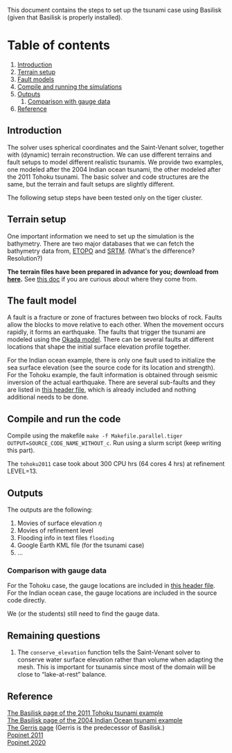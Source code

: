 This document contains the steps to set up the tsunami case using Basilisk (given that Basilisk is properly installed).

# Table of contents
1. [Introduction](#introduction)
2. [Terrain setup](#paragraph1)
3. [Fault models](#paragraph2)
4. [Compile and running the simulations](#running)
5. [Outputs](#outputs)
    1. [Comparison with gauge data](#gauge)
6. [Reference](#reference)

## Introduction <a name="introduction"></a>
The solver uses spherical coordinates and the Saint-Venant solver, together with (dynamic) terrain reconstruction. We can use different terrains and fault setups to model different realistic tsunamis. We provide two examples, one modeled after the 2004 Indian ocean tsunami, the other modeled after the 2011 Tohoku tsunami. The basic solver and code structures are the same, but the terrain and fault setups are slightly different.

The following setup steps have been tested only on the tiger cluster.

## Terrain setup <a name="paragraph1"></a>
One important information we need to set up the simulation is the bathymetry. There are two major databases that we can fetch the bathymetry data from, [ETOPO](https://www.ncei.noaa.gov/products/etopo-global-relief-model) and [SRTM](https://www.usgs.gov/centers/eros/science/usgs-eros-archive-digital-elevation-shuttle-radar-topography-mission-srtm). (What's the difference? Resolution?)

**The terrain files have been prepared in advance for you; download from [here](https://drive.google.com/drive/folders/1bUBvUA6-bmJLVJDFnRKHl1B_VCOzAT4V?usp=sharing).** See [this doc](https://github.com/jiarong-wu/ENV-330-Ocean-Waves/blob/main/terrain_prep.md) if you are curious about where they come from.
 
## The fault model <a name="paragraph2"></a>
A fault is a fracture or zone of fractures between two blocks of rock. Faults allow the blocks to move relative to each other. When the movement occurs rapidly, it forms an earthquake. The faults that trigger the tsunami are modeled using the [Okada model](http://basilisk.fr/src/okada.h). There can be several faults at different locations that shape the initial surface elevation profile together.

For the Indian ocean example, there is only one fault used to initialize the sea surface elevation (see the source code for its location and strength).
For the Tohoku example, the fault information is obtained through seismic inversion of the actual earthquake. There are several sub-faults and they are listed in [this header file](http://basilisk.fr/src/examples/tohoku/faults.h), which is already included and nothing additional needs to be done.

## Compile and run the code <a name="running"></a>
Compile using the makefile `make -f Makefile.parallel.tiger OUTPUT=SOURCE_CODE_NAME_WITHOUT_c`. Run using a slurm script (keep writing this part).

The `tohoku2011` case took about 300 CPU hrs (64 cores 4 hrs) at refinement LEVEL=13.

## Outputs <a name="outputs"></a>
The outputs are the following:
1. Movies of surface elevation $\eta$
2. Movies of refinement level
3. Flooding info in text files `flooding`
4. Google Earth KML file (for the tsunami case)
5. ...

### Comparison with gauge data <a name="gauge"></a>
For the Tohoku case, the gauge locations are included in [this header file](http://basilisk.fr/src/examples/tohoku/gauges.h). For the Indian ocean case, the gauge locations are included in the source code directly.

We (or the students) still need to find the gauge data.

## Remaining questions
1. The `conserve_elevation` function tells the Saint-Venant solver to conserve water surface elevation rather than volume when adapting the mesh. This is important for tsunamis since most of the domain will be close to “lake-at-rest” balance.

## Reference <a name="reference"></a>
[The Basilisk page of the 2011 Tohoku tsunami example](http://basilisk.fr/src/examples/tohoku.c) </br>
[The Basilisk page of the 2004 Indian Ocean tsunami example](http://basilisk.fr/src/examples/tsunami.c) </br>
[The Gerris page](https://gfs.sourceforge.net/wiki/index.php/Xyz2kdt) (Gerris is the predecessor of Basilisk.) </br>
[Popinet 2011](https://link.springer.com/article/10.1007/s10236-011-0438-z) </br>
[Popinet 2020](https://www.sciencedirect.com/science/article/pii/S0021999120303831?via%3Dihub) </br>


